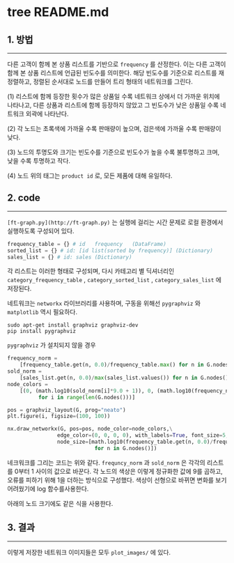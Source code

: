 # tree README.md

## 1. 방법

---

다른 고객이 함께 본 상품 리스트를 기반으로 `frequency` 를 산정한다. 이는 다른 고객이 함께 본 상품 리스트에 언급된 빈도수를 의미한다. 해당 빈도수를 기준으로 리스트를 재정렬하고, 정렬된 순서대로 노드를 만들어 트리 형태의 네트워크를 그린다. 

 (1) 리스트에 함께 등장한 횟수가 많은 상품일 수록 네트워크 상에서 더 가까운 위치에 나타나고, 다른 상품과 리스트에 함께 등장하지 않았고 그 빈도수가 낮은 상품일 수록 네트워크 외곽에 나타난다. 

 (2) 각 노드는 초록색에 가까울 수록 판매량이 높으며, 검은색에 가까울 수록 판매량이 낮다. 

 (3) 노드의 투명도와 크기는 빈도수를 기준으로 빈도수가 높을 수록 불투명하고 크며, 낮을 수록 투명하고 작다.

 (4) 노드 위의 태그는 `product id` 로, 모든 제품에 대해 유일하다.

## 2. code

---

 `[ft-graph.py](http://ft-graph.py)` 는 실행에 걸리는 시간 문제로 로컬 환경에서 실행하도록 구성되어 있다.

```python
frequency_table = {} # id   frequency   (DataFrame)
sorted_list = {} # id: [id list(sorted by frequency)] (Dictionary)
sales_list = {} # id: sales (Dictionary)
```

 각 리스트는 이러한 형태로 구성되며, 다시 카테고리 별 딕셔너리인 `category_frequency_table` , `category_sorted_list` , `category_sales_list` 에 저장된다.

 네트워크는 `networkx` 라이브러리를 사용하며, 구동을 위해선 `pygraphviz` 와 `matplotlib` 역시 필요하다. 

```
sudo apt-get install graphviz graphviz-dev
pip install pygraphviz
```

 `pygraphviz` 가 설치되지 않을 경우 

[](https://pygraphviz.github.io/documentation/stable/install.html)

```python
frequency_norm = 
    [frequency_table.get(n, 0.0)/frequency_table.max() for n in G.nodes()]
sold_norm = 
    [sales_list.get(n, 0.0)/max(sales_list.values()) for n in G.nodes()]
node_colors = 
    [(0, (math.log10(sold_norm[i]*9.0 + 1)), 0, (math.log10(frequency_norm[i]*9.0 + 1))) \
          for i in range(len(G.nodes()))]

pos = graphviz_layout(G, prog="neato")
plt.figure(i, figsize=(100, 100))

nx.draw_networkx(G, pos=pos, node_color=node_colors,\
                edge_color=(0, 0, 0, 0), with_labels=True, font_size=5,\
                node_size=[math.log10(frequency_table.get(n, 0.0)/frequency_table.max() * 9.0 + 1) * 50 \
                            for n in G.nodes()])
```

 네크워크를 그리는 코드는 위와 같다. `frequncy_norm` 과 `sold_norm` 은 각각의 리스트를 0부터 1 사이의 값으로 바꾼다. 각 노드의 색상은 이렇게 정규화한 값에 9를 곱하고, 오류를 피하기 위해 1을 더하는 방식으로 구성했다. 색상이 선형으로 바뀌면 변화를 보기 어려웠기에 log 함수를사용한다.

 아래의 노드 크기에도 같은 식을 사용한다.

## 3. 결과

---

 이렇게 저장한 네트워크 이미지들은 모두 `plot_images/` 에 있다.